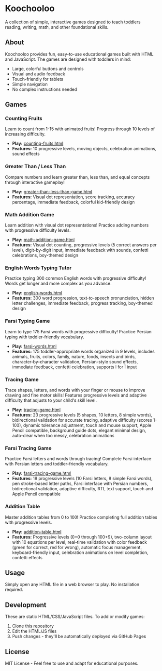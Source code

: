 # Koochooloo

A collection of simple, interactive games designed to teach toddlers reading, writing, math, and other foundational skills.

## About

Koochooloo provides fun, easy-to-use educational games built with HTML and JavaScript. The games are designed with toddlers in mind:

- Large, colorful buttons and controls
- Visual and audio feedback
- Touch-friendly for tablets
- Simple navigation
- No complex instructions needed

## Games

### Counting Fruits
Learn to count from 1-15 with animated fruits! Progress through 10 levels of increasing difficulty.
- **Play:** [counting-fruits.html](counting-fruits.html)
- **Features:** 10 progressive levels, moving objects, celebration animations, sound effects

### Greater Than / Less Than
Compare numbers and learn greater than, less than, and equal concepts through interactive gameplay!
- **Play:** [greater-than-less-than-game.html](greater-than-less-than-game.html)
- **Features:** Visual dot representation, score tracking, accuracy percentage, immediate feedback, colorful kid-friendly design

### Math Addition Game
Learn addition with visual dot representations! Practice adding numbers with progressive difficulty levels.
- **Play:** [math-addition-game.html](math-addition-game.html)
- **Features:** Visual dot counting, progressive levels (5 correct answers per level), digit-by-digit input, immediate feedback with sounds, confetti celebrations, boy-themed design

### English Words Typing Tutor
Practice typing 300 common English words with progressive difficulty! Words get longer and more complex as you advance.
- **Play:** [english-words.html](english-words.html)
- **Features:** 300 word progression, text-to-speech pronunciation, hidden letter challenges, immediate feedback, progress tracking, boy-themed design

### Farsi Typing Game
Learn to type 175 Farsi words with progressive difficulty! Practice Persian typing with toddler-friendly vocabulary.
- **Play:** [farsi-words.html](farsi-words.html)
- **Features:** 175 toddler-appropriate words organized in 9 levels, includes animals, fruits, colors, family, nature, foods, insects and birds, character-by-character validation, Persian-style sound effects, immediate feedback, confetti celebration, supports ا for آ input

### Tracing Game
Trace shapes, letters, and words with your finger or mouse to improve drawing and fine motor skills! Features progressive levels and adaptive difficulty that adjusts to your child's skill level.
- **Play:** [tracing-game.html](tracing-game.html)
- **Features:** 23 progressive levels (5 shapes, 10 letters, 8 simple words), bidirectional validation for accurate tracing, adaptive difficulty (scores 1-100), dynamic tolerance adjustment, touch and mouse support, Apple Pencil compatible, background guide dots, elegant minimal design, auto-clear when too messy, celebration animations

### Farsi Tracing Game
Practice Farsi letters and words through tracing! Complete Farsi interface with Persian letters and toddler-friendly vocabulary.
- **Play:** [farsi-tracing-game.html](farsi-tracing-game.html)
- **Features:** 18 progressive levels (10 Farsi letters, 8 simple Farsi words), pen stroke-based letter paths, Farsi interface with Persian numbers, bidirectional validation, adaptive difficulty, RTL text support, touch and Apple Pencil compatible

### Addition Table
Master addition tables from 0 to 100! Practice completing full addition tables with progressive levels.
- **Play:** [addition-table.html](addition-table.html)
- **Features:** Progressive levels (0+0 through 100+9), two-column layout with 10 equations per level, real-time validation with color feedback (green for correct, red for wrong), automatic focus management, keyboard-friendly input, celebration animations on level completion, confetti effects

## Usage

Simply open any HTML file in a web browser to play. No installation required.

## Development

These are static HTML/CSS/JavaScript files. To add or modify games:

1. Clone this repository
2. Edit the HTML/JS files
3. Push changes - they'll be automatically deployed via GitHub Pages

## License

MIT License - Feel free to use and adapt for educational purposes.
